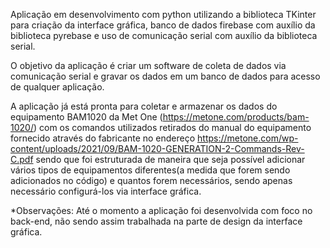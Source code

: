 Aplicação em desenvolvimento com python utilizando a biblioteca TKinter para criação da interface gráfica, banco de dados firebase com auxílio da biblioteca pyrebase e uso de comunicação serial com auxílio da biblioteca serial.

O objetivo da aplicação é criar um software de coleta de dados via comunicação serial e gravar os dados em um banco de dados para acesso de qualquer aplicação. 

A aplicação já está pronta para coletar e armazenar os dados do equipamento BAM1020 da Met One (https://metone.com/products/bam-1020/) com os comandos utilizados retirados do manual do equipamento fornecido através do fabricante no endereço https://metone.com/wp-content/uploads/2021/09/BAM-1020-GENERATION-2-Commands-Rev-C.pdf sendo que foi estruturada de maneira que seja possível adicionar vários tipos de equipamentos diferentes(a medida que forem sendo adicionados no código) e quantos forem necessários, sendo apenas necessário configurá-los via interface gráfica. 

*Observações: Até o momento a aplicação foi desenvolvida com foco no back-end, não sendo assim trabalhada na parte de design da interface gráfica. 




